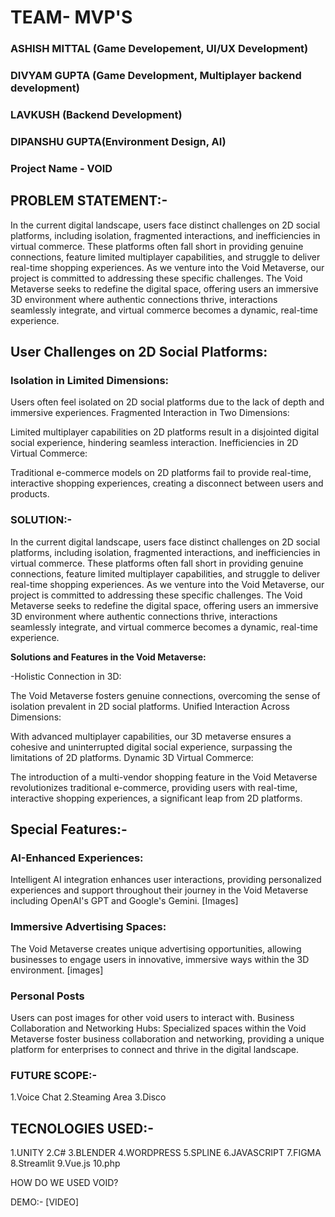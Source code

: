 # TEAM- MVP'S
### ASHISH MITTAL (Game Developement, UI/UX Development) 
### DIVYAM GUPTA  (Game Development, Multiplayer backend development)
### LAVKUSH       (Backend Development)
### DIPANSHU GUPTA(Environment Design, AI)

### Project Name - VOID

## PROBLEM STATEMENT:-
In the current digital landscape, users face distinct challenges on 2D social platforms, including isolation, fragmented interactions, and inefficiencies in virtual commerce. These platforms often fall short in providing genuine connections, feature limited multiplayer capabilities, and struggle to deliver real-time shopping experiences. As we venture into the Void Metaverse, our project is committed to addressing these specific challenges. The Void Metaverse seeks to redefine the digital space, offering users an immersive 3D environment where authentic connections thrive, interactions seamlessly integrate, and virtual commerce becomes a dynamic, real-time experience.

## User Challenges on 2D Social Platforms:

### Isolation in Limited Dimensions:

Users often feel isolated on 2D social platforms due to the lack of depth and immersive experiences.
Fragmented Interaction in Two Dimensions:

Limited multiplayer capabilities on 2D platforms result in a disjointed digital social experience, hindering seamless interaction.
Inefficiencies in 2D Virtual Commerce:

Traditional e-commerce models on 2D platforms fail to provide real-time, interactive shopping experiences, creating a disconnect between users and products.


### SOLUTION:-
In the current digital landscape, users face distinct challenges on 2D social platforms, including isolation, fragmented interactions, and inefficiencies in virtual commerce. These platforms often fall short in providing genuine connections, feature limited multiplayer capabilities, and struggle to deliver real-time shopping experiences. As we venture into the Void Metaverse, our project is committed to addressing these specific challenges. The Void Metaverse seeks to redefine the digital space, offering users an immersive 3D environment where authentic connections thrive, interactions seamlessly integrate, and virtual commerce becomes a dynamic, real-time experience.

<b>Solutions and Features in the Void Metaverse:</b>

-Holistic Connection in 3D:

The Void Metaverse fosters genuine connections, overcoming the sense of isolation prevalent in 2D social platforms.
Unified Interaction Across Dimensions:

With advanced multiplayer capabilities, our 3D metaverse ensures a cohesive and uninterrupted digital social experience, surpassing the limitations of 2D platforms.
Dynamic 3D Virtual Commerce:

The introduction of a multi-vendor shopping feature in the Void Metaverse revolutionizes traditional e-commerce, providing users with real-time, interactive shopping experiences, a significant leap from 2D platforms.


## <b>Special Features:-</b>
### AI-Enhanced Experiences:
Intelligent AI integration enhances user interactions, providing personalized experiences and support throughout their journey in the Void Metaverse including OpenAI's GPT and Google's Gemini.
[Images]

### Immersive Advertising Spaces:
The Void Metaverse creates unique advertising opportunities, allowing businesses to engage users in innovative, immersive ways within the 3D environment.
[images]

### Personal Posts 
Users can post images for other void users to interact with.
Business Collaboration and Networking Hubs:
Specialized spaces within the Void Metaverse foster business collaboration and networking, providing a unique platform for enterprises to connect and thrive in the digital landscape.

### FUTURE SCOPE:-
1.Voice Chat
2.Steaming Area
3.Disco

## TECNOLOGIES USED:-
1.UNITY
2.C#
3.BLENDER
4.WORDPRESS
5.SPLINE
6.JAVASCRIPT
7.FIGMA
8.Streamlit
9.Vue.js
10.php

HOW DO WE USED VOID?

DEMO:-
[VIDEO]



